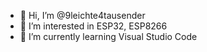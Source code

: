 - 👋 Hi, I’m @9leichte4tausender
- 👀 I’m interested in ESP32, ESP8266
- 🌱 I’m currently learning Visual Studio Code

<!---
9leichte4tausender/9leichte4tausender is a ✨ special ✨ repository because its `README.md` (this file) appears on your GitHub profile.
You can click the Preview link to take a look at your changes.
--->
